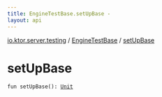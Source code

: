 ```yaml
---
title: EngineTestBase.setUpBase - 
layout: api
---
```


<div class='api-docs-breadcrumbs'><a href="../index.html">io.ktor.server.testing</a> / <a href="index.html">EngineTestBase</a> / <a href="./set-up-base.html">setUpBase</a></div>

# setUpBase

<div class="signature"><code><span class="keyword">fun </span><span class="identifier">setUpBase</span><span class="symbol">(</span><span class="symbol">)</span><span class="symbol">: </span><a href="https://kotlinlang.org/api/latest/jvm/stdlib/kotlin/-unit/index.html"><span class="identifier">Unit</span></a></code></div>

